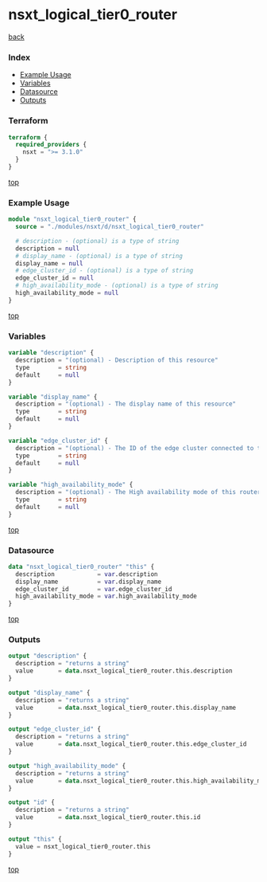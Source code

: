 # nsxt_logical_tier0_router

[back](../nsxt.md)

### Index

- [Example Usage](#example-usage)
- [Variables](#variables)
- [Datasource](#datasource)
- [Outputs](#outputs)

### Terraform

```terraform
terraform {
  required_providers {
    nsxt = ">= 3.1.0"
  }
}
```

[top](#index)

### Example Usage

```terraform
module "nsxt_logical_tier0_router" {
  source = "./modules/nsxt/d/nsxt_logical_tier0_router"

  # description - (optional) is a type of string
  description = null
  # display_name - (optional) is a type of string
  display_name = null
  # edge_cluster_id - (optional) is a type of string
  edge_cluster_id = null
  # high_availability_mode - (optional) is a type of string
  high_availability_mode = null
}
```

[top](#index)

### Variables

```terraform
variable "description" {
  description = "(optional) - Description of this resource"
  type        = string
  default     = null
}

variable "display_name" {
  description = "(optional) - The display name of this resource"
  type        = string
  default     = null
}

variable "edge_cluster_id" {
  description = "(optional) - The ID of the edge cluster connected to this router"
  type        = string
  default     = null
}

variable "high_availability_mode" {
  description = "(optional) - The High availability mode of this router"
  type        = string
  default     = null
}
```

[top](#index)

### Datasource

```terraform
data "nsxt_logical_tier0_router" "this" {
  description            = var.description
  display_name           = var.display_name
  edge_cluster_id        = var.edge_cluster_id
  high_availability_mode = var.high_availability_mode
}
```

[top](#index)

### Outputs

```terraform
output "description" {
  description = "returns a string"
  value       = data.nsxt_logical_tier0_router.this.description
}

output "display_name" {
  description = "returns a string"
  value       = data.nsxt_logical_tier0_router.this.display_name
}

output "edge_cluster_id" {
  description = "returns a string"
  value       = data.nsxt_logical_tier0_router.this.edge_cluster_id
}

output "high_availability_mode" {
  description = "returns a string"
  value       = data.nsxt_logical_tier0_router.this.high_availability_mode
}

output "id" {
  description = "returns a string"
  value       = data.nsxt_logical_tier0_router.this.id
}

output "this" {
  value = nsxt_logical_tier0_router.this
}
```

[top](#index)